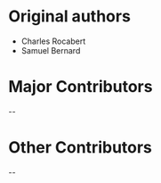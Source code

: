 # Original authors
* Charles Rocabert
* Samuel Bernard

# Major Contributors
--

# Other Contributors
--
